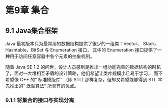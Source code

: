 # 第9章 集合

## 9.1 Java集合框架

Java 最初版本只为最常用的数据结构提供了很少的一组类：Vector、 Stack、 Hashtable、BitSet 与 Enumeration 接口， 其中的 Enumeration 接口提供了一种用于访问任意容器中各个元素的抽象机制。 

随着 Java SE 1.2 的问世，设计人员感到是推出一组功能完善的数据结构的时机了。面对一大堆相互矛盾的设计策略，他们希望让类库规模小且易于学习， 而不希望像 C++ 的“ 标准模版库” （即 STL) 那样复杂，但却又希望能够得到 STL 率先推出的“ 泛型算法” 所具有的优点。 

### 9.1.1 将集合的接口与实现分离

